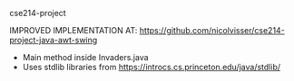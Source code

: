 cse214-project

IMPROVED IMPLEMENTATION AT: https://github.com/nicolvisser/cse214-project-java-awt-swing

- Main method inside Invaders.java
- Uses stdlib libraries from https://introcs.cs.princeton.edu/java/stdlib/
